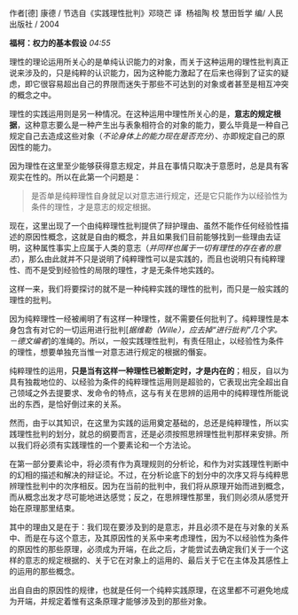 作者\[德\] 康德 / 节选自《实践理性批判》邓晓芒 译  杨祖陶 校 慧田哲学 编/ 人民出版社 / 2004

**福柯：权力的基本假设** _04:55_

理性的理论运用所关心的是单纯认识能力的对象，而关于这种运用的理性批判真正说来涉及的，只是纯粹的认识能力，因为这种能力激起了在后来也得到了证实的疑虑，即它很容易超出自己的界限而迷失于那些不可达到的对象或者甚至是相互冲突的概念之中。

理性的实践运用则是另一种情况。在这种运用中理性所关心的是，**意志的规定根据**，这种意志要么是一种产生出与表象相符合的对象的能力，要么毕竟是一种自己规定自己去造成这些对象（_不论身体上的能力现在是否充分_）、亦即规定自己的原因性的能力。

因为理性在这里至少能够获得意志规定，并且在事情只取决于意愿时，总是具有客观实在性的。所以在此第一个问题是：

> 是否单是纯粹理性自身就足以对意志进行规定，还是它只能作为以经验性为条件的理性，才是意志的规定根据。

现在，这里出现了一个由纯粹理性批判提供了辩护理由、虽然不能作任何经验性描述的原因性概念，这就是自由的概念，并且如果我们目前能够找到一些理由去证明，这种属性事实上应属于人类的意志（_并同样也属于一切有理性的存在者的意志_），那么由此就并不只是说明了纯粹理性可以是实践的，而且也说明只有纯粹理性、而不是受到经验性的局限的理性，才是无条件地实践的。

这样一来，我们将要探讨的就不是一种纯粹实践的理性的批判，而只是一般实践的理性的批判。

因为纯粹理性一经被阐明了有这样一种理性，就不需要任何批判了。纯粹理性是本身包含有对它的一切运用进行批判\[_据维勒（Wille），应去掉“进行批判”几个字。－德文编者_\]的准绳的。所以，一般实践理性批判，有责任阻止，以经验性为条件的理性，想要单独充当惟一对意志进行规定的根据的僭妄。

纯粹理性的运用，**只是当有这样一种理性已被断定时，才是内在的**；相反，自以为具有独裁地位的、以经验为条件的纯粹理性运用则是超验的，它表现出完全超出自己领域之外去提要求、发命令的特点，这与有关在思辨的运用中的纯粹理性所能说出的东西，是恰好倒过来的关系。

然而，由于以其知识，在这里为实践的运用奠定基础的，总还是纯粹理性，所以实践理性批判的划分，就总的纲要而言，还是必须按照思辨理性批判那样来安排。所以我们将必须有实践理性的一个要素论和一个方法论。

在第一部分要素论中，将必须有作为真理规则的分析论，和作为对实践理性判断中的幻相的描述和解决的辩证论。不过，在分析论底下的划分中的次序又将与纯粹思辨理性批判中的次序相反。因为在当前的批判中，我们将从原理开始而进到概念，而从概念出发才尽可能地进达感觉；反之，在思辨理性那里，我们则必须从感觉开始在原理那里结束。

其中的理由又是在于：我们现在要涉及到的是意志，并且必须不是在与对象的关系中、而是在与这个意志，及其原因性的关系中来考虑理性，因为不以经验性为条件的原因性的那些原理，必须成为开端，在此之后，才能尝试去确定我们关于一个这样的意志的规定根据的、关于它在对象上的运用的、最后关于它在主体及其感性上的运用的那些概念。

出自自由的原因性的规律，也就是任何一个纯粹实践原理，在这里都不可避免地成为开端，并规定着惟有这条原理才能够涉及到的那些对象。